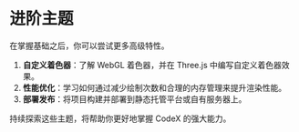 # 进阶主题

在掌握基础之后，你可以尝试更多高级特性。

1. **自定义着色器**：了解 WebGL 着色器，并在 Three.js 中编写自定义着色器效果。
2. **性能优化**：学习如何通过减少绘制次数和合理的内存管理来提升渲染性能。
3. **部署发布**：将项目构建并部署到静态托管平台或自有服务器上。

持续探索这些主题，将帮助你更好地掌握 CodeX 的强大能力。

